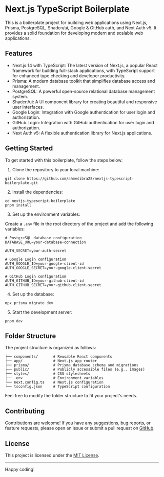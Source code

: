 # Next.js TypeScript Boilerplate

This is a boilerplate project for building web applications using Next.js, Prisma, PostgreSQL, Shadcn/ui, Google & GitHub auth, and Next Auth v5. It provides a solid foundation for developing modern and scalable web applications.

## Features

- Next.js 14 with TypeScript: The latest version of Next.js, a popular React framework for building full-stack applications, with TypeScript support for enhanced type checking and developer productivity.
- Prisma: A modern database toolkit that simplifies database access and management.
- PostgreSQL: A powerful open-source relational database management system.
- Shadcn/ui: A UI component library for creating beautiful and responsive user interfaces.
- Google Login: Integration with Google authentication for user login and authorization.
- GitHub Login: Integration with GitHub authentication for user login and authorization.
- Next Auth v5: A flexible authentication library for Next.js applications.

## Getting Started

To get started with this boilerplate, follow the steps below:

1. Clone the repository to your local machine:

```shell
git clone https://github.com/ahmedibra28/nextjs-typescript-boilerplate.git
```

2. Install the dependencies:

```shell
cd nextjs-typescript-boilerplate
pnpm install
```

3. Set up the environment variables:

Create a `.env` file in the root directory of the project and add the following variables:

```dotenv
# PostgreSQL database configuration
DATABASE_URL=your-database-connection

AUTH_SECRET=your-auth-secret

# Google Login configuration
AUTH_GOOGLE_ID=your-google-client-id
AUTH_GOOGLE_SECRET=your-google-client-secret

# GitHub Login configuration
AUTH_GITHUB_ID=your-github-client-id
AUTH_GITHUB_SECRET=your-github-client-secret
```

4. Set up the database:

```shell
npx prisma migrate dev
```

5. Start the development server:

```shell
pnpm dev
```

## Folder Structure

The project structure is organized as follows:

```
├── components/       # Reusable React components
├── app/              # Next.js app router
├── prisma/           # Prisma database schema and migrations
├── public/           # Publicly accessible files (e.g., images)
├── styles/           # CSS stylesheets
├── .env              # Environment variables
└── next.config.ts    # Next.js configuration
└── tsconfig.json     # TypeScript configuration
```

Feel free to modify the folder structure to fit your project's needs.

## Contributing

Contributions are welcome! If you have any suggestions, bug reports, or feature requests, please open an issue or submit a pull request on [GitHub](https://github.com/ahmedibra28/nextjs-boilerplate).

## License

This project is licensed under the [MIT License](LICENSE).

---

Happy coding!
